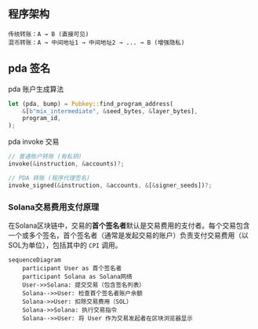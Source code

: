 ## 程序架构
```
传统转账：A → B (直接可见)
混币转账：A → 中间地址1 → 中间地址2 → ... → B (增强隐私)
```

## pda 签名
pda 账户生成算法  
```rust
let (pda, bump) = Pubkey::find_program_address(
    &[b"mix_intermediate", &seed_bytes, &layer_bytes],
    program_id,
);
```
pda invoke 交易
```rust
// 普通账户转账 (有私钥)
invoke(&instruction, &accounts)?;

// PDA 转账 (程序代理签名)
invoke_signed(&instruction, &accounts, &[&signer_seeds])?;
```


### Solana交易费用支付原理

在Solana区块链中，交易的**首个签名者**默认是交易费用的支付者。每个交易包含一个或多个签名，首个签名者（通常是发起交易的账户）负责支付交易费用（以SOL为单位），包括其中的 `CPI` 调用。



```mermaid
sequenceDiagram
    participant User as 首个签名者
    participant Solana as Solana网络
    User->>Solana: 提交交易（包含签名列表）
    Solana-->>User: 检查首个签名者账户余额
    Solana->>User: 扣除交易费用（SOL）
    Solana->>Solana: 执行交易指令
    Solana-->>User: 将 User 作为交易发起者在区块浏览器显示
```



